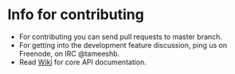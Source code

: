 # Info for contributing 
 * For contributing you can send pull requests to master branch.
 * For getting into the development feature discussion, ping us on Freenode, on IRC @tameeshb.
 * Read [Wiki](https://github.com/InterIIT-Tech/iWebApp/wiki) for core API documentation.
 
